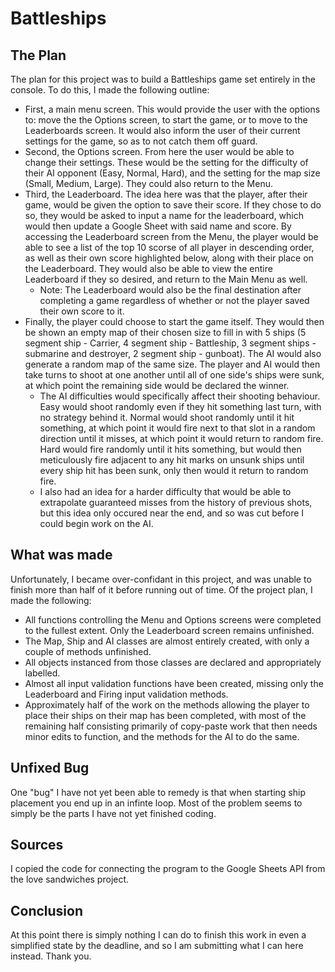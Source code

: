 # Battleships
## The Plan

The plan for this project was to build a Battleships game set entirely in the console. To do this, I made the following outline:
* First, a main menu screen. This would provide the user with the options to: move the the Options screen, to start the game, or to move to the Leaderboards screen. It would also inform the user of their current settings for the game, so as to not catch them off guard.
* Second, the Options screen. From here the user would be able to change their settings. These would be the setting for the difficulty of their AI opponent (Easy, Normal, Hard), and the setting for the map size (Small, Medium, Large). They could also return to the Menu.
* Third, the Leaderboard. The idea here was that the player, after their game, would be given the option to save their score. If they chose to do so, they would be asked to input a name for the leaderboard, which would then update a Google Sheet with said name and score. By accessing the Leaderboard screen from the Menu, the player would be able to see a list of the top 10 scorse of all player in descending order, as well as their own score highlighted below, along with their place on the Leaderboard. They would also be able to view the entire Leaderboard if they so desired, and return to the Main Menu as well.
    - Note: The Leaderboard would also be the final destination after completing a game regardless of whether or not the player  saved their own score to it.
* Finally, the player could choose to start the game itself. They would then be shown an empty map of their chosen size to fill in with 5 ships (5 segment ship - Carrier, 4 segment ship - Battleship, 3 segment ships - submarine and destroyer, 2 segment ship - gunboat). The AI would also generate a random map of the same size. The player and AI would then take turns to shoot at one another until all of one side's ships were sunk, at which point the remaining side would be declared the winner.
    - The AI difficulties would specifically affect their shooting behaviour. Easy would shoot randomly even if they hit something last turn, with no strategy behind it. Normal would shoot randomly until it hit something, at which point it would fire next to that slot in a random direction until it misses, at which point it would return to random fire. Hard would fire randomly until it hits something, but would then meticulously fire adjacent to any hit marks on unsunk ships until every ship hit has been sunk, only then would it return to random fire.
    - I also had an idea for a harder difficulty that would be able to extrapolate guaranteed misses from the history of previous shots, but this idea only occured near the end, and so was cut before I could begin work on the AI.

## What was made

Unfortunately, I became over-confidant in this project, and was unable to finish more than half of it before running out of time. Of the project plan, I made the following:

* All functions controlling the Menu and Options screens were completed to the fullest extent. Only the Leaderboard screen remains unfinished.
* The Map, Ship and AI classes are almost entirely created, with only a couple of methods unfinished.
* All objects instanced from those classes are declared and appropriately labelled.
* Almost all input validation functions have been created, missing only the Leaderboard and Firing input validation methods.
* Approximately half of the work on the methods allowing the player to place their ships on their map has been completed, with most of the remaining half consisting primarily of copy-paste work that then needs minor edits to function, and the methods for the AI to do the same.

## Unfixed Bug

One "bug" I have not yet been able to remedy is that when starting ship placement you end up in an infinte loop. Most of the problem seems to simply be the parts I have not yet finished coding.

## Sources

I copied the code for connecting the program to the Google Sheets API from the love sandwiches project.

## Conclusion

At this point there is simply nothing I can do to finish this work in even a simplified state by the deadline, and so I am submitting what I can here instead. Thank you.